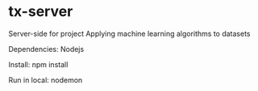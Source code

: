 # tx-server

Server-side for project Applying machine learning algorithms to datasets

Dependencies: Nodejs

Install: npm install

Run in local: nodemon
